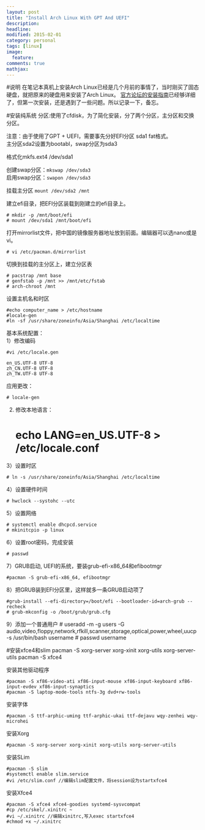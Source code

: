 ```yaml
---
layout: post
title: "Install Arch Linux With GPT And UEFI"
description: 
headline: 
modified: 2015-02-01
category: personal
tags: [linux]
image: 
  feature: 
comments: true
mathjax: 
---
```


#说明
在笔记本真机上安装Arch Linux已经是几个月前的事情了，当时刚买了固态硬盘，就把原来的硬盘用来安装了Arch Linux。
[官方论坛的安装指南](https://wiki.archlinux.org/index.php/Installation_guide)已经够详细了，但第一次安装，还是遇到了一些问题。所以记录一下，备忘。

#安装纯系统
分区:使用了cfdisk，为了简化安装，分了两个分区，主分区和交换分区。<br/>

注意：由于使用了GPT + UEFI，需要事先分好EFI分区 sda1 fat格式。<br/>
主分区sda2设置为bootabl，swap分区为sda3

格式化mkfs.ext4 /dev/sda1

创建swap分区：`mkswap /dev/sda3`<br/>
启用swap分区：`swapon /dev/sda3`

挂载主分区 `mount /dev/sda2 /mnt`

建立efi目录，把EFI分区装载到刚建立的efi目录上。

	# mkdir -p /mnt/boot/efi
	# mount /dev/sda1 /mnt/boot/efi

打开mirrorlist文件，把中国的镜像服务器地址放到前面。编辑器可以选nano或是vi。

    # vi /etc/pacman.d/mirrorlist

切换到挂载的主分区上，建立分区表

    # pacstrap /mnt base
    # genfstab -p /mnt >> /mnt/etc/fstab
    # arch-chroot /mnt

设置主机名和时区

    #echo computer_name > /etc/hostname
    #locale-gen
    #ln -sf /usr/share/zoneinfo/Asia/Shanghai /etc/localtime

基本系统配置：<br/>
1）修改编码

    #vi /etc/locale.gen
    
    en_US.UTF-8 UTF-8
    zh_CN.UTF-8 UTF-8
    zh_TW.UTF-8 UTF-8

应用更改：

    # locale-gen

2) 修改本地语言：

    # echo LANG=en_US.UTF-8 > /etc/locale.conf 
    

3）设置时区

    # ln -s /usr/share/zoneinfo/Asia/Shanghai /etc/localtime
    
4）设置硬件时间

    # hwclock --systohc --utc
    
5）设置网络

    # systemctl enable dhcpcd.service
    # mkinitcpio -p linux

6）设置root密码，完成安装

    # passwd
    
7）GRUB启动, UEFI的系统，要装grub-efi-x86_64和efibootmgr

    #pacman -S grub-efi-x86_64, efibootmgr
    
8）把GRUB装到EFI分区里，这样就多一条GRUB启动项了

    #grub-install --efi-directory=/boot/efi --bootloader-id=arch-grub --recheck
    # grub-mkconfig -o /boot/grub/grub.cfg
    
9）添加一个普通用户
    # useradd -m -g users -G audio,video,floppy,network,rfkill,scanner,storage,optical,power,wheel,uucp -s /usr/bin/bash username
    # passwd username


#安装xfce4和slim
    pacman -S xorg-server xorg-xinit xorg-utils xorg-server-utils
    pacman -S xfce4

安装其他驱动程序

    #pacman -S xf86-video-ati xf86-input-mouse xf86-input-keyboard xf86-input-evdev xf86-input-synaptics
    #pacman -S laptop-mode-tools ntfs-3g dvd+rw-tools

安装字体

    #pacman -S ttf-arphic-uming ttf-arphic-ukai ttf-dejavu wqy-zenhei wqy-microhei

安装Xorg

    #pacman -S xorg-server xorg-xinit xorg-utils xorg-server-utils

安装SLim

    #pacman -S slim
    #systemctl enable slim.service
    #vi /etc/slim.conf //编辑slim配置文件，将session设为startxfce4

安装Xfce4

    #pacman -S xfce4 xfce4-goodies systemd-sysvcompat
    #cp /etc/skel/.xinitrc ~
    #vi ~/.xinitrc //编辑xinitrc,写入exec startxfce4
    #chmod +x ~/.xinitrc
